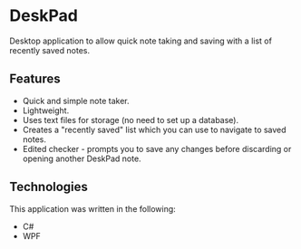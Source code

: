 # DeskPad
Desktop application to allow quick note taking and saving with a list of recently saved notes.

## Features
* Quick and simple note taker.
* Lightweight.
* Uses text files for storage (no need to set up a database).
* Creates a "recently saved" list which you can use to navigate to saved notes.
* Edited checker - prompts you to save any changes before discarding or opening another DeskPad note.

## Technologies
This application was written in the following:
* C#
* WPF
